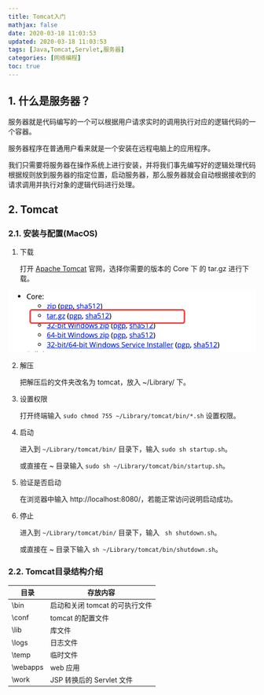 ```yaml
---
title: Tomcat入门
mathjax: false
date: 2020-03-18 11:03:53
updated: 2020-03-18 11:03:53
tags: [Java,Tomcat,Servlet,服务器]
categories: [网络编程]
toc: true
---
```


## 1. 什么是服务器？

服务器就是代码编写的一个可以根据用户请求实时的调用执行对应的逻辑代码的一个容器。

服务器程序在普通用户看来就是一个安装在远程电脑上的应用程序。

我们只需要将服务器在操作系统上进行安装，并将我们事先编写好的逻辑处理代码根据规则放到服务器的指定位置，启动服务器，那么服务器就会自动根据接收到的请求调用并执行对象的逻辑代码进行处理。

<!--more-->

## 2. Tomcat

### 2.1. 安装与配置(MacOS)

1. 下载

    打开 [Apache Tomcat](http://tomcat.apache.org/) 官网，选择你需要的版本的 Core 下 的 tar.gz 进行下载。

![](https://raw.githubusercontent.com/gukaifeng/PicGo/master/img/Tomcat%E5%85%A5%E9%97%A8_1.png)

2. 解压

    把解压后的文件夹改名为 tomcat，放入 ~/Library/ 下。

3. 设置权限

    打开终端输入 `sudo chmod 755 ~/Library/tomcat/bin/*.sh` 设置权限。

4. 启动

    进入到 `~/Library/tomcat/bin/` 目录下，输入 `sudo sh startup.sh`。

    或直接在 ~ 目录输入 `sudo sh ~/Library/tomcat/bin/startup.sh`。

5. 验证是否启动

    在浏览器中输入 http://localhost:8080/，若能正常访问说明启动成功。

6. 停止

    进入到 `~/Library/tomcat/bin/` 目录下，输入 ` sh shutdown.sh`。

    或直接在 ~ 目录下输入 `sh ~/Library/tomcat/bin/shutdown.sh`。





### 2.2. Tomcat目录结构介绍



| 目录     | 存放内容                       |
| -------- | ------------------------------ |
| \bin     | 启动和关闭 tomcat 的可执行文件 |
| \conf    | tomcat 的配置文件              |
| \lib     | 库文件                         |
| \logs    | 日志文件                       |
| \temp    | 临时文件                       |
| \webapps | web 应用                       |
| \work    | JSP 转换后的 Servlet 文件      |